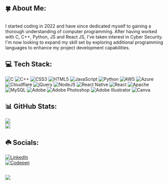 ## 🍀 About Me:
<br>I started coding in 2022 and have since dedicated myself to gaining a thorough understanding of computer programming. After having worked with C, C++, Python, JS and React JS, I've taken interest in Cyber Security.
<br>I'm now looking to expand my skill set by exploring additional programming languages to enhance my project development capabilities.<br>

## 💻 Tech Stack:
![C](https://img.shields.io/badge/c-%2300599C.svg?style=flat-square&logo=c&logoColor=white) ![C++](https://img.shields.io/badge/c++-%2300599C.svg?style=flat-square&logo=c%2B%2B&logoColor=white) ![CSS3](https://img.shields.io/badge/css3-%231572B6.svg?style=flat-square&logo=css3&logoColor=white) ![HTML5](https://img.shields.io/badge/html5-%23E34F26.svg?style=flat-square&logo=html5&logoColor=white) ![JavaScript](https://img.shields.io/badge/javascript-%23323330.svg?style=flat-square&logo=javascript&logoColor=%23F7DF1E) ![Python](https://img.shields.io/badge/python-3670A0?style=flat-square&logo=python&logoColor=ffdd54) ![AWS](https://img.shields.io/badge/AWS-%23FF9900.svg?style=flat-square&logo=amazon-aws&logoColor=white) ![Azure](https://img.shields.io/badge/azure-%230072C6.svg?style=flat-square&logo=microsoftazure&logoColor=white) ![Cloudflare](https://img.shields.io/badge/Cloudflare-F38020?style=flat-square&logo=Cloudflare&logoColor=white) ![jQuery](https://img.shields.io/badge/jquery-%230769AD.svg?style=flat-square&logo=jquery&logoColor=white) ![NodeJS](https://img.shields.io/badge/node.js-6DA55F?style=flat-square&logo=node.js&logoColor=white) ![React Native](https://img.shields.io/badge/react_native-%2320232a.svg?style=flat-square&logo=react&logoColor=%2361DAFB) ![React](https://img.shields.io/badge/react-%2320232a.svg?style=flat-square&logo=react&logoColor=%2361DAFB) ![Apache](https://img.shields.io/badge/apache-%23D42029.svg?style=flat-square&logo=apache&logoColor=white) ![MySQL](https://img.shields.io/badge/mysql-4479A1.svg?style=flat-square&logo=mysql&logoColor=white) ![Adobe](https://img.shields.io/badge/adobe-%23FF0000.svg?style=flat-square&logo=adobe&logoColor=white) ![Adobe Photoshop](https://img.shields.io/badge/adobe%20photoshop-%2331A8FF.svg?style=flat-square&logo=adobe%20photoshop&logoColor=white) ![Adobe Illustrator](https://img.shields.io/badge/adobe%20illustrator-%23FF9A00.svg?style=flat-square&logo=adobe%20illustrator&logoColor=white) 
![Canva](https://img.shields.io/badge/Canva-%2300C4CC.svg?style=flat-square&logo=Canva&logoColor=white)
## 📊 GitHub Stats:
![](https://github-readme-streak-stats.herokuapp.com/?user=KhadeejaMustafa&theme=vue&hide_border=false)<br/>
![](https://github-readme-stats.vercel.app/api/top-langs/?username=KhadeejaMustafa&theme=vue&hide_border=false&include_all_commits=true&count_private=true&layout=compact)


## ☘️  Socials:
[![LinkedIn](https://img.shields.io/badge/LinkedIn-%230077B5.svg?logo=linkedin&logoColor=white)](https://linkedin.com/in/khadeeja-mustafa) <br> 
[![Codepen](https://img.shields.io/badge/Codepen-000000?style=for-the-badge&logo=codepen&logoColor=white)](https://codepen.io/kdCoding_145) 

##
[![](https://visitcount.itsvg.in/api?id=KhadeejaMustafa&icon=9&color=3)](https://visitcount.itsvg.in)
